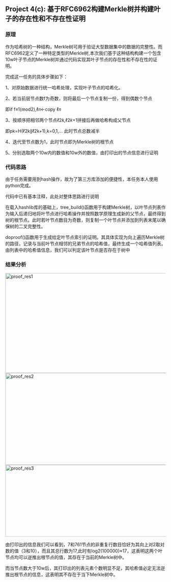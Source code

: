 ## Project 4(c): 基于RFC6962构建Merkle树并构建叶子的存在性和不存在性证明 
### 原理
作为哈希树的一种结构，Merkle树可用于验证大型数据集中的数据的完整性。而RFC6962定义了一种特定类型的Merkle树,本次我们基于这种结构构建一个包含10w叶子节点的Merkle树并通过代码实现其叶子节点的存在性和不存在性的证明。

完成这一任务的具体步骤如下：

1、对原始数据进行统一哈希处理，实现叶子节点的哈希化。

2、若当前层节点数f为奇数，则将最后一个节点复制一份，得到偶数个节点

 即if f≡1(mod2),ℓ𝑛←copy ℓ𝑛
 
3、按顺序把相邻两个节点ℓ2𝑘,ℓ2𝑘+1拼接后再做哈希构成父节点

 即pk=H(ℓ2k∥ℓ2k+1),k=0,1,…
 此时节点总数减半
 
4、迭代至节点数为1，此时节点即为Merkle树的根节点

5、分别选取两个10w内的数值和10w外的数值，由打印出的节点信息进行证明

### 代码思路
由于任务需要用到hash操作，故为了第三方库添加的便捷性，本任务本人使用python完成。

代码中已有基本注释，此处对整体思路进行说明

在载入hashlib库的基础上，tree_build()函数用于构建Merkle树，以叶节点列表作为输入后递归地将叶节点进行哈希操作并按照数学原理生成新的父节点，最终得到树的根节点。此时若叶节点数目为奇数，则复制一个叶节点并添加到列表末尾以确保树的二叉完整性。

doproof()函数用于生成给定叶节点索引的证明。其具体实现为向上遍历Merkle树的路径，记录与当前叶节点相邻的兄弟节点的哈希值，最终生成一个哈希值列表。由列表中的哈希值信息，我们可以判定该叶节点是否存在于树中
### 结果分析
<img width="800" height="313" alt="proof_res1" src="https://github.com/user-attachments/assets/c3b17f9c-01c0-41d5-9737-5be3ba889505" />

<img width="663" height="288" alt="proof_res2" src="https://github.com/user-attachments/assets/ea08f0ee-eed4-4094-b69a-7c8054fec53c" />

<img width="664" height="225" alt="proof_res3" src="https://github.com/user-attachments/assets/69400d12-df16-423a-bfa7-935242c0d326" />

由打印出的信息我们可以看到，7和761节点的非重复行数目恰好为其向上对2取对数的值（3和10），而且其总行数为17,此时有log2(100000)≈17，这表明这两个叶节点均可以逆推出根节点的值，其存在于当前的Merkle树中。

而当节点数大于10w后，其打印出的列表元素个数明显不足，其哈希值必定无法逆推出根节点的信息，这表明其不存在于当下Merkle树中。
